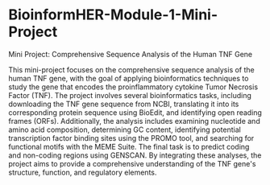 # BioinformHER-Module-1-Mini-Project
Mini Project: Comprehensive Sequence
Analysis of the Human TNF Gene

This mini-project focuses on the comprehensive sequence analysis of the human TNF gene, with the goal of applying bioinformatics techniques to study the gene that encodes the proinflammatory cytokine Tumor Necrosis Factor (TNF). The project involves several bioinformatics tasks, including downloading the TNF gene sequence from NCBI, translating it into its corresponding protein sequence using BioEdit, and identifying open reading frames (ORFs). Additionally, the analysis includes examining nucleotide and amino acid composition, determining GC content, identifying potential transcription factor binding sites using the PROMO tool, and searching for functional motifs with the MEME Suite. The final task is to predict coding and non-coding regions using GENSCAN. By integrating these analyses, the project aims to provide a comprehensive understanding of the TNF gene's structure, function, and regulatory elements.
